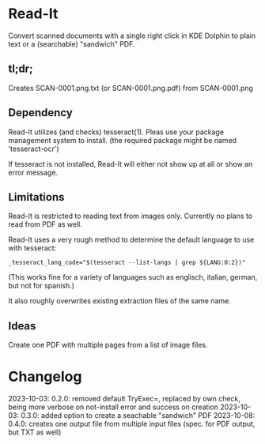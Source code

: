 # Read-It

Convert scanned documents with a single right click in KDE Dolphin to plain text or a (searchable) "sandwich" PDF.

## tl;dr;

Creates SCAN-0001.png.txt (or SCAN-0001.png.pdf) from SCAN-0001.png

## Dependency

Read-It utilizes (and checks) tesseract(1). Pleas use your package management system to install.
(the required package might be named 'tesseract-ocr')

If tesseract is not installed, Read-It will either not show up at all or show an error message.

## Limitations

Read-It is restricted to reading text from images only. Currently no plans to read from PDF as well.

Read-It uses a very rough method to determine the default language to use with tesseract:

    _tesseract_lang_code="$(tesseract --list-langs | grep ${LANG:0:2})"

(This works fine for a variety of languages such as englisch, italian, german, but not for spanish.)

It also roughly overwrites existing extraction files of the same name.

## Ideas

Create one PDF with multiple pages from a list of image files.

# Changelog

2023-10-03: 0.2.0: removed default TryExec=, replaced by own check, being more verbose on not-install error and success on creation
2023-10-03: 0.3.0: added option to create a seachable "sandwich" PDF
2023-10-08: 0.4.0: creates one output file from multiple input files (spec. for PDF output, but TXT as well)

